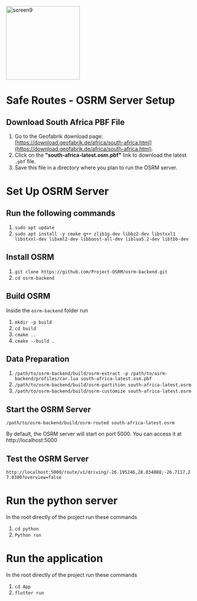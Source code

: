 <img src="https://github.com/user-attachments/assets/4679f7b1-40d6-4d21-81af-f53219a38009" alt="screen9" width="200px"/>

# Safe Routes - OSRM Server Setup


## Download South Africa PBF File

1. Go to the Geofabrik download page: [https://download.geofabrik.de/africa/south-africa.html](https://download.geofabrik.de/africa/south-africa.html).
2. Click on the **"south-africa-latest.osm.pbf"** link to download the latest `.pbf` file.
3. Save this file in a directory where you plan to run the OSRM server.


# Set Up OSRM Server
## Run the following commands

1. `sudo apt update`
2. `sudo apt install -y cmake g++ zlib1g-dev libbz2-dev libstxxl1 libstxxl-dev libxml2-dev libboost-all-dev liblua5.2-dev libtbb-dev`

## Install OSRM

1. `git clone https://github.com/Project-OSRM/osrm-backend.git`
2. `cd osrm-backend`

## Build OSRM

Inside the `osrm-backend` folder run

1. `mkdir -p build`
2. `cd build`
3. `cmake ..`
4. `cmake --build .`

## Data Preparation

1. `/path/to/osrm-backend/build/osrm-extract -p /path/to/osrm-backend/profiles/car.lua south-africa-latest.osm.pbf`
2. `/path/to/osrm-backend/build/osrm-partition south-africa-latest.osrm`
3. `/path/to/osrm-backend/build/osrm-customize south-africa-latest.osrm`

## Start the OSRM Server

`/path/to/osrm-backend/build/osrm-routed south-africa-latest.osrm`

By default, the OSRM server will start on port 5000. You can access it at http://localhost:5000

## Test the OSRM Server

`http://localhost:5000/route/v1/driving/-26.195246,28.034088;-26.7117,27.8380?overview=false`

# Run the python server

In the root directly of the project run these commands

1. `cd python`
2. `Python run`

# Run the application

In the root directly of the project run these commands

1. `cd App`
2. `flutter run`

